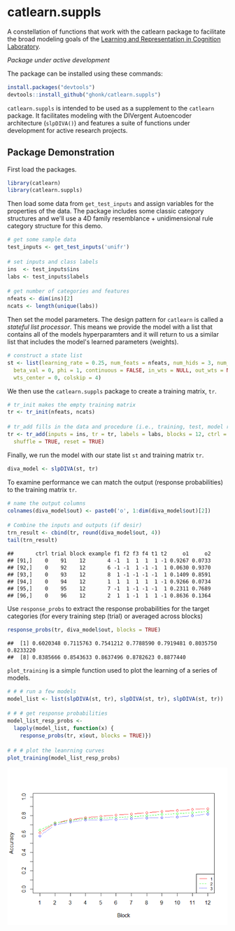 catlearn.suppls
===============

A constellation of functions that work with the catlearn package to facilitate the broad modeling goals of the [Learning and Representation in Cognition Laboratory](http://kurtzlab.psychology.binghamton.edu/).

*Package under active development*

The package can be installed using these commands:

``` r
install.packages("devtools")
devtools::install_github("ghonk/catlearn.suppls")
```

`catlearn.suppls` is intended to be used as a supplement to the `catlearn` package. It facilitates modeling with the DIVergent Autoencoder architecture (`slpDIVA()`) and features a suite of functions under development for active research projects.

Package Demonstration
---------------------

First load the packages.

``` r
library(catlearn)
library(catlearn.suppls)
```

Then load some data from `get_test_inputs` and assign variables for the properties of the data. The package includes some classic category structures and we'll use a 4D family resemblance + unidimensional rule category structure for this demo.

``` r
# get some sample data
test_inputs <- get_test_inputs('unifr')

# set inputs and class labels
ins  <- test_inputs$ins
labs <- test_inputs$labels

# get number of categories and features
nfeats <- dim(ins)[2]
ncats <- length(unique(labs))
```

Then set the model parameters. The design pattern for `catlearn` is called a *stateful list processor*. This means we provide the model with a list that contains all of the models hyperparamters and it will return to us a similar list that includes the model's learned parameters (weights).

``` r
# construct a state list
st <- list(learning_rate = 0.25, num_feats = nfeats, num_hids = 3, num_cats = ncats,
  beta_val = 0, phi = 1, continuous = FALSE, in_wts = NULL, out_wts = NULL, wts_range = 1,
  wts_center = 0, colskip = 4)
```

We then use the `catlearn.suppls` package to create a training matrix, `tr`.

``` r
# tr_init makes the empty training matrix
tr <- tr_init(nfeats, ncats)

# tr_add fills in the data and procedure (i.e., training, test, model reset)
tr <- tr_add(inputs = ins, tr = tr, labels = labs, blocks = 12, ctrl = 0, 
  shuffle = TRUE, reset = TRUE)
```

Finally, we run the model with our state list `st` and training matrix `tr`.

``` r
diva_model <- slpDIVA(st, tr)
```

To examine performance we can match the output (response probabilities) to the training matrix `tr`.

``` r
# name the output columns
colnames(diva_model$out) <- paste0('o', 1:dim(diva_model$out)[2])

# Combine the inputs and outputs (if desir)
trn_result <- cbind(tr, round(diva_model$out, 4))
tail(trn_result)
```

    ##       ctrl trial block example f1 f2 f3 f4 t1 t2     o1     o2
    ## [91,]    0    91    12       4 -1  1  1  1  1 -1 0.9267 0.0733
    ## [92,]    0    92    12       6 -1 -1  1 -1 -1  1 0.0630 0.9370
    ## [93,]    0    93    12       8  1 -1 -1 -1 -1  1 0.1409 0.8591
    ## [94,]    0    94    12       1  1  1  1  1  1 -1 0.9266 0.0734
    ## [95,]    0    95    12       7 -1  1 -1 -1 -1  1 0.2311 0.7689
    ## [96,]    0    96    12       2  1  1 -1  1  1 -1 0.8636 0.1364

Use `response_probs` to extract the response probabilities for the target categories (for every training step (trial) or averaged across blocks)

``` r
response_probs(tr, diva_model$out, blocks = TRUE)
```

    ##  [1] 0.6020348 0.7115763 0.7541212 0.7788590 0.7919481 0.8035750 0.8233220
    ##  [8] 0.8385666 0.8543633 0.8637496 0.8782623 0.8877440

`plot_training` is a simple function used to plot the learning of a series of models.

``` r
# # # run a few models
model_list <- list(slpDIVA(st, tr), slpDIVA(st, tr), slpDIVA(st, tr))
  
# # # get response probabilities
model_list_resp_probs <- 
  lapply(model_list, function(x) {
    response_probs(tr, x$out, blocks = TRUE)})

# # # plot the leanrning curves
plot_training(model_list_resp_probs)
```

![](README_files/figure-markdown_github/unnamed-chunk-9-1.png)
